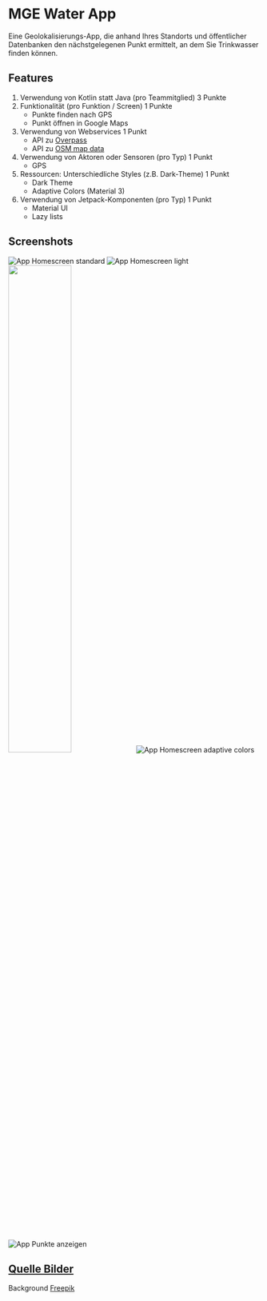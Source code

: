 # MGE Water App
Eine Geolokalisierungs-App, die anhand Ihres Standorts und öffentlicher Datenbanken den nächstgelegenen Punkt ermittelt, an dem Sie Trinkwasser finden können.

## Features
1. Verwendung von Kotlin statt Java (pro Teammitglied)   3 Punkte
2. Funktionalität (pro Funktion / Screen)                1 Punkte
    - Punkte finden nach GPS
    - Punkt öffnen in Google Maps
3. Verwendung von Webservices                            1 Punkt
    - API zu [Overpass](https://wiki.openstreetmap.org/wiki/Overpass_API)
    - API zu [OSM map data](https://wiki.openstreetmap.org/wiki/API_v0.6#Retrieving_map_data_by_bounding_box:_GET_/api/0.6/map)
4. Verwendung von Aktoren oder Sensoren (pro Typ)        1 Punkt
    - GPS
5. Ressourcen: Unterschiedliche Styles (z.B. Dark-Theme) 1 Punkt
   - Dark Theme
   - Adaptive Colors (Material 3)
6. Verwendung von Jetpack-Komponenten (pro Typ)          1 Punkt
   - Material UI
   - Lazy lists

## Screenshots
![App Homescreen standard](/screenshots/homescreen_standard.png)
![App Homescreen light](/screenshots/homescreen_light.png)
<img src="/screenshots/homescreen_light.png" width="50%">
![App Homescreen adaptive colors](/screenshots/homescreen_adaptive.png)
![App Punkte anzeigen](/screenshots/points.png)


## [Quelle Bilder](/app/src/main/res/drawable)
Background [Freepik](https://de.freepik.com/vektoren-kostenlos/kochendes-wasser-abstrakter-hintergrund-mit-luftblasen-auf-fluessiger-oberflaeche_9557343.htm)